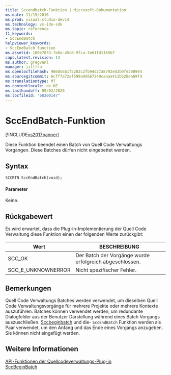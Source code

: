 ```yaml
---
title: Sccendbatch-Funktion | Microsoft-Dokumentation
ms.date: 11/15/2016
ms.prod: visual-studio-dev14
ms.technology: vs-ide-sdk
ms.topic: reference
f1_keywords:
- SccEndBatch
helpviewer_keywords:
- SccEndBatch function
ms.assetid: 100e7833-fe0a-45c0-9fca-3e61fd1165b7
caps.latest.revision: 14
ms.author: gregvanl
manager: jillfra
ms.openlocfilehash: 986056b1f5202c2fb94d27a8792ed3b0fe308944
ms.sourcegitcommit: 6cfffa72af599a9d667249caaaa411bb28ea69fd
ms.translationtype: MT
ms.contentlocale: de-DE
ms.lasthandoff: 09/02/2020
ms.locfileid: "68200147"
---
```

# <a name="sccendbatch-function"></a>SccEndBatch-Funktion
[!INCLUDE[vs2017banner](../includes/vs2017banner.md)]

Diese Funktion beendet einen Batch von Quell Code Verwaltungs Vorgängen. Diese Batches dürfen nicht eingebettet werden.  
  
## <a name="syntax"></a>Syntax  
  
```cpp#  
SCCRTN SccEndBatch(void);  
```  
  
#### <a name="parameters"></a>Parameter  
 Keine.  
  
## <a name="return-value"></a>Rückgabewert  
 Es wird erwartet, dass die Plug-in-Implementierung der Quell Code Verwaltung diese Funktion einen der folgenden Werte zurückgibt:  
  
|Wert|BESCHREIBUNG|  
|-----------|-----------------|  
|SCC_OK|Der Batch der Vorgänge wurde erfolgreich abgeschlossen.|  
|SCC_E_UNKNOWNERROR|Nicht spezifischer Fehler.|  
  
## <a name="remarks"></a>Bemerkungen  
 Quell Code Verwaltungs Batches werden verwendet, um dieselben Quell Code Verwaltungsvorgänge für mehrere Projekte oder mehrere Kontexte auszuführen. Batches können verwendet werden, um redundante Dialogfelder aus der Benutzer Darstellung während eines Batch Vorgangs auszuschließen. [Sccbeginbatch](../extensibility/sccbeginbatch-function.md) und die- `SccEndBatch` Funktion werden als Paar verwendet, um den Anfang und das Ende eines Vorgangs anzugeben. Sie können nicht eingefügt werden.  
  
## <a name="see-also"></a>Weitere Informationen  
 [API-Funktionen der Quellcodeverwaltungs-Plug-in](../extensibility/source-control-plug-in-api-functions.md)   
 [SccBeginBatch](../extensibility/sccbeginbatch-function.md)

